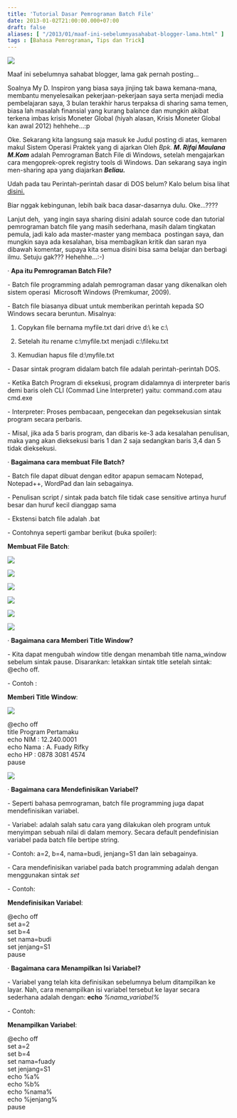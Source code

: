 ```yaml
---
title: 'Tutorial Dasar Pemrograman Batch File'
date: 2013-01-02T21:00:00.000+07:00
draft: false
aliases: [ "/2013/01/maaf-ini-sebelumnyasahabat-blogger-lama.html" ]
tags : [Bahasa Pemrograman, Tips dan Trick]
---
```


[![](http://3.bp.blogspot.com/-U_g5qOIx2rE/UOQtt7mH9NI/AAAAAAAAAas/KDiSL2C2IFY/s200/G_127.png)](http://3.bp.blogspot.com/-U_g5qOIx2rE/UOQtt7mH9NI/AAAAAAAAAas/KDiSL2C2IFY/s1600/G_127.png)

  

  

Maaf ini sebelumnya sahabat blogger, lama gak pernah posting...

Soalnya My D. Inspiron yang biasa saya jinjing tak bawa kemana-mana, membantu menyelesaikan pekerjaan-pekerjaan saya serta menjadi media pembelajaran saya, 3 bulan terakhir harus terpaksa di sharing sama temen, biasa lah masalah finansial yang kurang balance dan mungkin akibat terkena imbas krisis Moneter Global (hiyah alasan, Krisis Moneter Global kan awal 2012) hehhehe...:p

Oke. Sekarang kita langsung saja masuk ke Judul posting di atas, kemaren makul Sistem Operasi Praktek yang di ajarkan Oleh _Bpk. **M. Rifqi Maulana M.Kom**_ adalah Pemrograman Batch File di Windows, setelah mengajarkan cara mengoprek-oprek registry tools di Windows. Dan sekarang saya ingin men-sharing apa yang diajarkan **_Beliau._**

Udah pada tau Perintah-perintah dasar di DOS belum? Kalo belum bisa lihat [disini.](http://rifky-fuady.blogspot.com/2013/01/perintah-dasar-dos.html)

Biar nggak kebingunan, lebih baik baca dasar-dasarnya dulu. Oke...????

Lanjut deh,  yang ingin saya sharing disini adalah source code dan tutorial pemrograman batch file yang masih sederhana, masih dalam tingkatan pemula, jadi kalo ada master-master yang membaca  postingan saya, dan mungkin saya ada kesalahan, bisa membagikan kritik dan saran nya dibawah komentar, supaya kita semua disini bisa sama belajar dan berbagi ilmu. Setuju gak??? Hehehhe...:-)

· **Apa itu Pemrograman Batch File?**

\- Batch file programming adalah pemrograman dasar yang dikenalkan oleh sistem operasi  Microsoft Windows (Premkumar, 2009).

\- Batch file biasanya dibuat untuk memberikan perintah kepada SO Windows secara beruntun. Misalnya:

1. Copykan file bernama myfile.txt dari drive d:\\ ke c:\\

2. Setelah itu rename c:\\myfile.txt menjadi c:\\fileku.txt

3. Kemudian hapus file d:\\myfile.txt

\- Dasar sintak program didalam batch file adalah perintah-perintah DOS.

\- Ketika Batch Program di eksekusi, program didalamnya di interpreter baris demi baris oleh CLI (Commad Line Interpreter) yaitu: command.com atau cmd.exe

\- Interpreter: Proses pembacaan, pengecekan dan pegeksekusian sintak program secara perbaris.

\- Misal, jika ada 5 baris program, dan dibaris ke-3 ada kesalahan penulisan, maka yang akan dieksekusi baris 1 dan 2 saja sedangkan baris 3,4 dan 5 tidak dieksekusi.

  

· **Bagaimana cara membuat File Batch?**

\- Batch file dapat dibuat dengan editor apapun semacam Notepad, Notepad++, WordPad dan lain sebagainya.

\- Penulisan script / sintak pada batch file tidak case sensitive artinya huruf besar dan huruf kecil dianggap sama

\- Ekstensi batch file adalah .bat

\- Contohnya seperti gambar berikut (buka spoiler):

**Membuat File Batch**: 

[![](http://1.bp.blogspot.com/-_EFHV38NsSE/UOQuvACuziI/AAAAAAAAAa8/ceEHlltEFh0/s320/gmbr1.jpg)](http://1.bp.blogspot.com/-_EFHV38NsSE/UOQuvACuziI/AAAAAAAAAa8/ceEHlltEFh0/s1600/gmbr1.jpg)

[![](http://1.bp.blogspot.com/-uvuFoB665z0/UOQuvtgE8HI/AAAAAAAAAbI/_P7v9DIEDQo/s320/gmbr2.jpg)](http://1.bp.blogspot.com/-uvuFoB665z0/UOQuvtgE8HI/AAAAAAAAAbI/_P7v9DIEDQo/s1600/gmbr2.jpg)

[![](http://1.bp.blogspot.com/-82cybRpRzh4/UOQuwZbp94I/AAAAAAAAAbU/v4F9BAD95xE/s320/gmbr3.jpg)](http://1.bp.blogspot.com/-82cybRpRzh4/UOQuwZbp94I/AAAAAAAAAbU/v4F9BAD95xE/s1600/gmbr3.jpg)

[![](http://2.bp.blogspot.com/-bfAKZXSS0Zs/UOQuw3rwixI/AAAAAAAAAbk/va8mZHsLVZY/s320/gmbr4.jpg)](http://2.bp.blogspot.com/-bfAKZXSS0Zs/UOQuw3rwixI/AAAAAAAAAbk/va8mZHsLVZY/s1600/gmbr4.jpg)

[![](http://4.bp.blogspot.com/-PF5kfUYMjwg/UOQux1C6AmI/AAAAAAAAAbw/JNYhOXPkumM/s320/gmbr5.jpg)](http://4.bp.blogspot.com/-PF5kfUYMjwg/UOQux1C6AmI/AAAAAAAAAbw/JNYhOXPkumM/s1600/gmbr5.jpg)

[![](http://3.bp.blogspot.com/-MHXWWKwW2U4/UOQvzTWXONI/AAAAAAAAAcA/bYuzcsLsuZ4/s320/gmbr6.jpg)](http://3.bp.blogspot.com/-MHXWWKwW2U4/UOQvzTWXONI/AAAAAAAAAcA/bYuzcsLsuZ4/s1600/gmbr6.jpg)

  

  

· **Bagaimana cara Memberi Title Window?**

\- Kita dapat mengubah window title dengan menambah title nama\_window sebelum sintak pause. Disarankan: letakkan sintak title setelah sintak: @echo off.

\- Contoh :

**Memberi Title Window**: 

[![](http://4.bp.blogspot.com/-56QNC2lFqw0/UOQweeAojwI/AAAAAAAAAcQ/jDSfGDlyDwc/s320/gmbrtw1%2Bfix.jpg)](http://4.bp.blogspot.com/-56QNC2lFqw0/UOQweeAojwI/AAAAAAAAAcQ/jDSfGDlyDwc/s1600/gmbrtw1%2Bfix.jpg)

  
@echo off  
title Program Pertamaku  
echo NIM : 12.240.0001  
echo Nama : A. Fuady Rifky  
echo HP : 0878 3081 4574  
pause  
  

[![](http://4.bp.blogspot.com/-srXgNP5L7ww/UOQw5LslfXI/AAAAAAAAAcc/fucD9ZEeyl4/s320/gmbrtw3%2Bfix.jpg)](http://4.bp.blogspot.com/-srXgNP5L7ww/UOQw5LslfXI/AAAAAAAAAcc/fucD9ZEeyl4/s1600/gmbrtw3%2Bfix.jpg)

  

  

  

· **Bagaimana cara Mendefinisikan Variabel?**

\- Seperti bahasa pemrograman, batch file programming juga dapat mendefinisikan variabel.

\- Variabel: adalah salah satu cara yang dilakukan oleh program untuk menyimpan sebuah nilai di dalam memory. Secara default pendefinisian variabel pada batch file bertipe string.

\- Contoh: a=2, b=4, nama=budi, jenjang=S1 dan lain sebagainya.

\- Cara mendefinisikan variabel pada batch programming adalah dengan menggunakan sintak _set_

\- Contoh:

**Mendefinisikan Variabel**: 

@echo off  
set a=2  
set b=4  
set nama=budi  
set jenjang=S1  
pause

  

  

· **Bagaimana cara Menampilkan Isi Variabel?**

\- Variabel yang telah kita definisikan sebelumnya belum ditampilkan ke layar. Nah, cara menampilkan isi variabel tersebut ke layar secara sederhana adalah dengan: **echo** _%nama\_variabel%_

\- Contoh:

**Menampilkan Variabel**: 

@echo off  
set a=2  
set b=4  
set nama=fuady  
set jenjang=S1  
echo %a%  
echo %b%  
echo %nama%  
echo %jenjang%  
pause